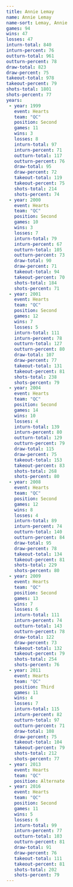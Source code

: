 ```yaml
---
title: Annie Lemay
name: Annie Lemay
name-sort: Lemay, Annie
games: 94
wins: 47
losses: 47
inturn-total: 840
inturn-percent: 76
outturn-total: 961
outturn-percent: 78
draw-total: 823
draw-percent: 75
takeout-total: 978
takeout-percent: 79
shots-total: 1801
shots-percent: 77
years:
 - year: 1999
   event: Hearts
   team: "QC"
   position: Second
   games: 11
   wins: 3
   losses: 8
   inturn-total: 97
   inturn-percent: 71
   outturn-total: 117
   outturn-percent: 76
   draw-total: 95
   draw-percent: 72
   takeout-total: 119
   takeout-percent: 75
   shots-total: 214
   shots-percent: 74
 - year: 2000
   event: Hearts
   team: "QC"
   position: Second
   games: 10
   wins: 3
   losses: 7
   inturn-total: 79
   inturn-percent: 67
   outturn-total: 105
   outturn-percent: 73
   draw-total: 90
   draw-percent: 71
   takeout-total: 94
   takeout-percent: 70
   shots-total: 184
   shots-percent: 71
 - year: 2001
   event: Hearts
   team: "QC"
   position: Second
   games: 12
   wins: 7
   losses: 5
   inturn-total: 111
   inturn-percent: 78
   outturn-total: 127
   outturn-percent: 80
   draw-total: 107
   draw-percent: 77
   takeout-total: 131
   takeout-percent: 81
   shots-total: 238
   shots-percent: 79
 - year: 2004
   event: Hearts
   team: "QC"
   position: Second
   games: 14
   wins: 10
   losses: 4
   inturn-total: 139
   inturn-percent: 80
   outturn-total: 129
   outturn-percent: 79
   draw-total: 115
   draw-percent: 75
   takeout-total: 153
   takeout-percent: 83
   shots-total: 268
   shots-percent: 80
 - year: 2008
   event: Hearts
   team: "QC"
   position: Second
   games: 12
   wins: 8
   losses: 4
   inturn-total: 89
   inturn-percent: 74
   outturn-total: 140
   outturn-percent: 84
   draw-total: 95
   draw-percent: 78
   takeout-total: 134
   takeout-percent: 81
   shots-total: 229
   shots-percent: 80
 - year: 2009
   event: Hearts
   team: "QC"
   position: Second
   games: 13
   wins: 7
   losses: 6
   inturn-total: 111
   inturn-percent: 74
   outturn-total: 143
   outturn-percent: 78
   draw-total: 122
   draw-percent: 73
   takeout-total: 132
   takeout-percent: 79
   shots-total: 254
   shots-percent: 76
 - year: 2011
   event: Hearts
   team: "QC"
   position: Third
   games: 11
   wins: 4
   losses: 7
   inturn-total: 115
   inturn-percent: 82
   outturn-total: 97
   outturn-percent: 71
   draw-total: 108
   draw-percent: 75
   takeout-total: 104
   takeout-percent: 79
   shots-total: 212
   shots-percent: 77
 - year: 2013
   event: Hearts
   team: "QC"
   position: Alternate
 - year: 2016
   event: Hearts
   team: "QC"
   position: Second
   games: 11
   wins: 5
   losses: 6
   inturn-total: 99
   inturn-percent: 77
   outturn-total: 103
   outturn-percent: 81
   draw-total: 91
   draw-percent: 76
   takeout-total: 111
   takeout-percent: 81
   shots-total: 202
   shots-percent: 79
---
```

